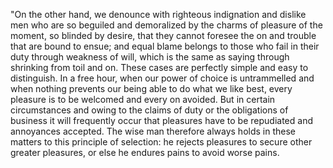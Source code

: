 "On the other hand, we denounce with righteous indignation and dislike men who are so beguiled and demoralized by the charms of
pleasure of the moment, so blinded by desire, that they cannot foresee the on and trouble that are bound to ensue; and equal
blame belongs to those who fail in their duty through weakness of will, which is the same as saying through shrinking from toil
and on. These cases are perfectly simple and easy to distinguish. In a free hour, when our power of choice is untrammelled and
when nothing prevents our being able to do what we like best, every pleasure is to be welcomed and every on avoided. But in
certain circumstances and owing to the claims of duty or the obligations of business it will frequently occur that pleasures have
to be repudiated and annoyances accepted. The wise man therefore always holds in these matters to this principle of selection: he
rejects pleasures to secure other greater pleasures, or else he endures pains to avoid worse pains. 